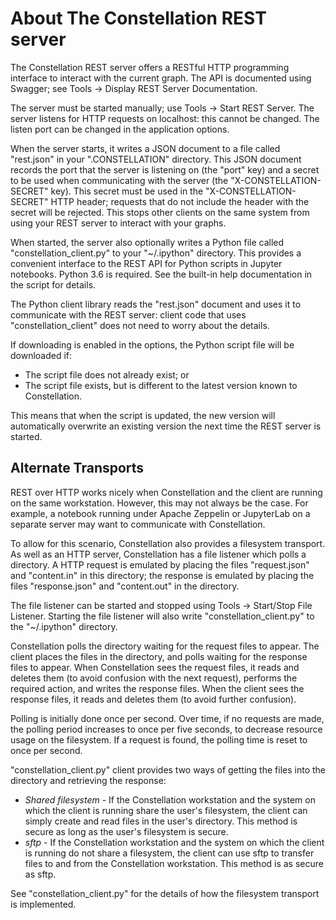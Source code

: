 # About The Constellation REST server

The Constellation REST server offers a RESTful HTTP programming
interface to interact with the current graph. The API is documented
using Swagger; see Tools -> Display REST Server Documentation.

The server must be started manually; use Tools -> Start REST Server. The
server listens for HTTP requests on localhost: this cannot be changed.
The listen port can be changed in the application options.

When the server starts, it writes a JSON document to a file called
"rest.json" in your ".CONSTELLATION" directory. This JSON document
records the port that the server is listening on (the "port" key) and a
secret to be used when communicating with the server (the
"X-CONSTELLATION-SECRET" key). This secret must be used in the
"X-CONSTELLATION-SECRET" HTTP header; requests that do not include the
header with the secret will be rejected. This stops other clients on the
same system from using your REST server to interact with your graphs.

When started, the server also optionally writes a Python file called
"constellation_client.py" to your "~/.ipython" directory. This provides
a convenient interface to the REST API for Python scripts in Jupyter
notebooks. Python 3.6 is required. See the built-in help documentation
in the script for details.

The Python client library reads the "rest.json" document and uses it to
communicate with the REST server: client code that uses
"constellation_client" does not need to worry about the details.

If downloading is enabled in the options, the Python script file will be
downloaded if:

-   The script file does not already exist; or
-   The script file exists, but is different to the latest version known
    to Constellation.

This means that when the script is updated, the new version will
automatically overwrite an existing version the next time the REST
server is started.

## Alternate Transports

REST over HTTP works nicely when Constellation and the client are
running on the same workstation. However, this may not always be the
case. For example, a notebook running under Apache Zeppelin or
JupyterLab on a separate server may want to communicate with
Constellation.

To allow for this scenario, Constellation also provides a filesystem
transport. As well as an HTTP server, Constellation has a file listener
which polls a directory. A HTTP request is emulated by placing the files
"request.json" and "content.in" in this directory; the response is
emulated by placing the files "response.json" and "content.out" in the
directory.

The file listener can be started and stopped using Tools -> Start/Stop
File Listener. Starting the file listener will also write
"constellation_client.py" to the "~/.ipython" directory.

Constellation polls the directory waiting for the request files to
appear. The client places the files in the directory, and polls waiting
for the response files to appear. When Constellation sees the request
files, it reads and deletes them (to avoid confusion with the next
request), performs the required action, and writes the response files.
When the client sees the response files, it reads and deletes them (to
avoid further confusion).

Polling is initially done once per second. Over time, if no requests are
made, the polling period increases to once per five seconds, to decrease
resource usage on the filesystem. If a request is found, the polling
time is reset to once per second.

"constellation_client.py" client provides two ways of getting the files
into the directory and retrieving the response:

-   *Shared filesystem* - If the Constellation workstation and the
    system on which the client is running share the user's filesystem,
    the client can simply create and read files in the user's directory.
    This method is secure as long as the user's filesystem is secure.
-   *sftp* - If the Constellation workstation and the system on which
    the client is running do not share a filesystem, the client can use
    sftp to transfer files to and from the Constellation workstation.
    This method is as secure as sftp.

See "constellation_client.py" for the details of how the filesystem
transport is implemented.

